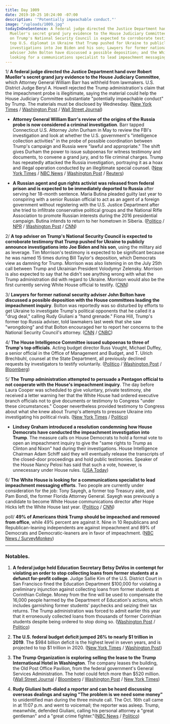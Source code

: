 ```yaml
---
title: Day 1009
date: 2019-10-25 10:24:00 -07:00
description: '"Potentially impeachable conduct."'
image: "/uploads/1009.jpg"
todayInOneSentence: A federal judge directed the Justice Department hand over Robert
  Mueller's secret grand jury evidence to the House Judiciary Committee; a top adviser
  on Trump's National Security Council is expected to corroborate testimony by the
  top U.S. diplomat in Ukraine that Trump pushed for Ukraine to publicly announce
  investigations into Joe Biden and his son; Lawyers for former national security
  adviser John Bolton have discussed a possible deposition; and the White House is
  looking for a communications specialist to lead impeachment messaging efforts.
---
```


1/ **A federal judge directed the Justice Department hand over Robert Mueller's secret grand jury evidence to the House Judiciary Committee**, which Attorney General William Barr has withheld from lawmakers. U.S. District Judge Beryl A. Howell rejected the Trump administration's claim that the impeachment probe is illegitimate, saying the material could help the House Judiciary Committee substantiate "potentially impeachable conduct" by Trump. The materials must be disclosed by Wednesday. ([New York Times](https://www.nytimes.com/2019/10/25/us/politics/house-impeachment-subpoenas.html) / [Washington Post](https://www.washingtonpost.com/local/legal-issues/us-judge-orders-mueller-grand-jury-materials-released-to-house-judiciary-committee-in-impeachment-inquiry/2019/10/25/18e60278-f75d-11e9-a285-882a8e386a96_story.html) / [Wall Street Journal](https://www.wsj.com/articles/mueller-grand-jury-materials-must-be-transmitted-to-congress-judge-rules-11572034351))

* **Attorney General William Barr's review of the origins of the Russia probe is now considered a criminal investigation**. Barr tapped Connecticut U.S. Attorney John Durham in May to review the FBI's investigation and look at whether the U.S. government's "intelligence collection activities" in the probe of possible coordination between Trump's campaign and Russia were "lawful and appropriate." The shift gives Durham the power to issue subpoenas for witness testimony and documents, to convene a grand jury, and to file criminal charges. Trump has repeatedly attacked the Russia investigation, portraying it as a hoax and illegal operation conducted by an illegitimate special counsel. ([New York Times](https://www.nytimes.com/2019/10/24/us/politics/john-durham-criminal-investigation.html) / [NBC News](https://www.nbcnews.com/politics/justice-department/justice-department-review-origins-russia-probe-turns-criminal-investigation-n1071731) / [Washington Post](https://www.washingtonpost.com/national-security/justice-dept-investigation-of-russia-probe-is-criminal-in-nature-person-familiar-with-case-says/2019/10/24/ad8c71de-f6c5-11e9-8cf0-4cc99f74d127_story.html) / [Reuters](https://www.reuters.com/article/us-usa-trump-russia-idUSKBN1X4027))

* **A Russian agent and gun rights activist was released from federal prison and is expected to be immediately deported to Russia** after serving her 18-month sentence. Maria Butina pleaded guilty last year to conspiring with a senior Russian official to act as an agent of a foreign government without registering with the U.S. Justice Department after she tried to infiltrate conservative political groups and the National Rifle Association to promote Russian interests during the 2016 presidential campaign. Butina intends to return to her hometown in Siberia. ([Politico](https://www.politico.com/news/2019/10/25/maria-butina-out-of-prison-057468) / [NPR](https://www.npr.org/2019/10/25/773374719/maria-butina-convicted-russian-operative-is-released-from-federal-prison) / [Washington Post](https://www.washingtonpost.com/national-security/russian-gun-rights-advocate-maria-butina-released-from-jail-to-be-deported/2019/10/25/11475604-f733-11e9-ad8b-85e2aa00b5ce_story.html) / [CNN](https://www.cnn.com/2019/10/25/politics/maria-butina-released/index.html))

2/ **A top adviser on Trump's National Security Council is expected to corroborate testimony that Trump pushed for Ukraine to publicly announce investigations into Joe Biden and his son**, using the military aid as leverage. Tim Morrison's testimony is expected to be significant because he was named 15 times during Bill Taylor's deposition, which Democrats view as damning for Trump. Morrison was also listening in on the July 25th call between Trump and Ukrainian President Volodymyr Zelensky. Morrison is also expected to say that he didn't see anything wrong with what the Trump administration did with regard to Ukraine. Morrison would also be the first currently serving White House official to testify. ([CNN](https://www.cnn.com/2019/10/24/politics/white-house-official-impeachment-inquiry-testimony/index.html))

3/ **Lawyers for former national security adviser John Bolton have discussed a possible deposition with the House committees leading the impeachment inquiry**. Bolton was reportedly was so disturbed by efforts to get Ukraine to investigate Trump's political opponents that he called it a "drug deal," calling Rudy Giuliani a "hand grenade." Fiona Hill, Trump's former top Russia adviser, told lawmakers last week that she saw "wrongdoing" and that Bolton encouraged her to report her concerns to the National Security Council's attorney. ([CNN](https://www.cnn.com/2019/10/25/politics/john-bolton-lawyers-impeachment-inquiry/) / [CNBC](https://www.cnbc.com/2019/10/25/john-boltons-lawyers-are-in-contact-with-trump-impeachment-panels.html))

4/ **The House Intelligence Committee issued subpoenas to three of Trump's top officials**. Acting budget director Russ Vought, Michael Duffey, a senior official in the Office of Management and Budget, and T. Ulrich Brechbuhl, counsel at the State Department, all previously declined requests by investigators to testify voluntarily. ([Politico](https://www.politico.com/news/2019/10/25/impeachment-investigators-issue-subpoenas-to-3-top-trump-officials-000298) / [Washington Post](https://www.washingtonpost.com/politics/trump-impeachment-inquiry-live-updates/2019/10/25/8498483a-f6a6-11e9-ad8b-85e2aa00b5ce_story.html) / [Bloomberg](https://www.bloomberg.com/news/articles/2019-10-25/white-house-official-to-appear-if-subpoenaed-impeachment-update))

5/ **The Trump administration attempted to persuade a Pentagon official to not cooperate with the House's impeachment inquiry**. The day before Laura Cooper was scheduled to give voluntary, private testimony, she received a letter warning her that the White House had ordered executive branch officials not to give documents or testimony to Congress "under these circumstances." Cooper nevertheless provided testimony to Congress about what she knew about Trump's attempts to pressure Ukraine into investigating his political rivals. ([New York Times](https://www.nytimes.com/2019/10/24/us/politics/laura-cooper-pentagon-letter.html) / [Politico](https://www.politico.com/news/2019/10/23/laura-cooper-ukraine-military-aid-056015))

* **Lindsey Graham introduced a resolution condemning how House Democrats have conducted the impeachment investigation into Trump**. The measure calls on House Democrats to hold a formal vote to open an impeachment inquiry to give the "same rights to Trump as Clinton and Nixon" had during their investigations. House Intelligence Chairman Adam Schiff said they will eventually release the transcripts of the closed-door proceedings and hold public testimonies. Speaker of the House Nancy Pelosi has said that such a vote, however, is unnecessary under House rules. ([USA Today](https://www.usatoday.com/story/news/politics/2019/10/24/lindsey-graham-resolution-trump-impeachment-inquiry/4088121002/))

6/ **The White House is looking for a communications specialist to lead impeachment messaging efforts**. Two people are currently under consideration for the job: Tony Sayegh, a former top Treasury aide, and Pam Bondi, the former Florida Attorney General. Sayegh was previously a candidate to become White House communications director after Hope Hicks left the White House last year. ([Politico](https://www.politico.com/news/2019/10/25/white-house-communications-trump-impeachment-057296) / [CNN](https://www.cnn.com/2019/10/25/politics/tony-sayegh-white-house-impeachment/))

poll/ **49% of Americans think Trump should be impeached and removed from office**, while 49% percent are against it. Nine in 10 Republicans and Republican-leaning independents are against impeachment and 89% of Democrats and Democratic-leaners are in favor of impeachment. ([NBC News / SurveyMonkey](https://www.nbcnews.com/politics/trump-impeachment-inquiry/americans-split-down-party-lines-trump-impeachment-n1071646))

---

### Notables.

1. **A federal judge held Education Secretary Betsy DeVos in contempt for violating an order to stop collecting loans from former students at a defunct for-profit college**. Judge Sallie Kim of the U.S. District Court in San Francisco fined the Education Department $100,000 for violating a preliminary injunction against collecting loans from former students at Corinthian College. Money from the fine will be used to compensate the 16,000 people harmed by the Department of Education's actions, which includes garnishing former students' paychecks and seizing their tax returns. The Trump administration was forced to admit earlier this year that it erroneously collected loans from thousands of former Corinthian students despite being ordered to stop doing so. ([Washington Post](https://www.washingtonpost.com/education/2019/10/24/federal-judge-holds-devos-contempt-loan-case-slaps-education-dept-with-fine/) / [Politico](https://www.politico.com/news/2019/10/24/judge-holds-betsy-devos-in-contempt-057012))

2. **The U.S. federal budget deficit jumped 26% to nearly $1 trillion in 2019**. The $984 billion deficit is the highest level in seven years, and is projected to top $1 trillion in 2020. ([New York Times](https://www.nytimes.com/2019/10/25/us/politics/us-federal-budget-deficit.html) / [Washington Post](https://www.washingtonpost.com/business/2019/10/25/us-deficit-hit-billion-marking-nearly-percent-increase-during-trump-era/))

3. **The Trump Organization is exploring selling the lease to the Trump International Hotel in Washington**. The company leases the building, the Old Post Office Pavilion, from the federal government's General Services Administration. The hotel could fetch more than $520 million. ([Wall Street Journal](https://www.wsj.com/articles/trump-organization-exploring-sale-of-marquee-washington-hotel-11572019874) / [Bloomberg](https://www.bloomberg.com/news/articles/2019-10-25/trump-organization-explores-sale-of-luxury-washington-hotel) / [Washington Post](https://www.washingtonpost.com/business/2019/10/25/trump-organization-consider-sale-dc-hotel-lease-sources-say/) / [New York Times](https://www.nytimes.com/2019/10/25/us/politics/trump-hotel-washington.html))

4. **Rudy Giuliani butt-dialed a reporter and can be heard discussing overseas dealings and saying "The problem is we need some money"** to unidentified man during the three minute call. The Oct. 16th call came in at 11:07 p.m. and went to voicemail; the reporter was asleep. Trump, meanwhile, defended Giuliani, calling his personal attorney a "great gentleman" and a "great crime fighter."([NBC News](https://www.nbcnews.com/politics/politics-news/rudy-giuliani-butt-dials-nbc-reporter-heard-discussing-need-cash-n1071901) / [Politico](https://www.politico.com/news/2019/10/25/trump-defends-rudy-giuliani-legal-probe-057578))